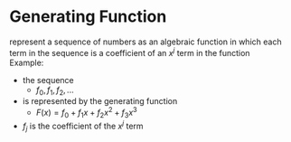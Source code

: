 # Generating Function
represent a sequence of numbers as an algebraic function in which each term in the sequence is a coefficient
of an $`x^{j}`$ term in the function  
Example:  
* the sequence  
  * $`f_{0},f_{1},f_{2},...`$   
* is represented by the generating function  
  * $`F(x) = f_{0} + f_{1}x + f_{2}x^2 + f_{3}x^3`$  
* $`f_{j}`$ is the coefficient of the $`x^j`$ term

